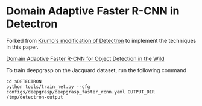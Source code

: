 # Domain Adaptive Faster R-CNN in Detectron 

Forked from [Krumo's modification of Detectron](https://github.com/krumo/Detectron-DA-Faster-RCNN) to implement the techniques in this paper.

[Domain Adaptive Faster R-CNN for Object Detection in the Wild](https://arxiv.org/abs/1803.03243)

To train deepgrasp on the Jacquard dataset, run the following command


```Shell
cd $DETECTRON
python tools/train_net.py --cfg configs/deepgrasp/deepgrasp_faster_rcnn.yaml OUTPUT_DIR /tmp/detectron-output
